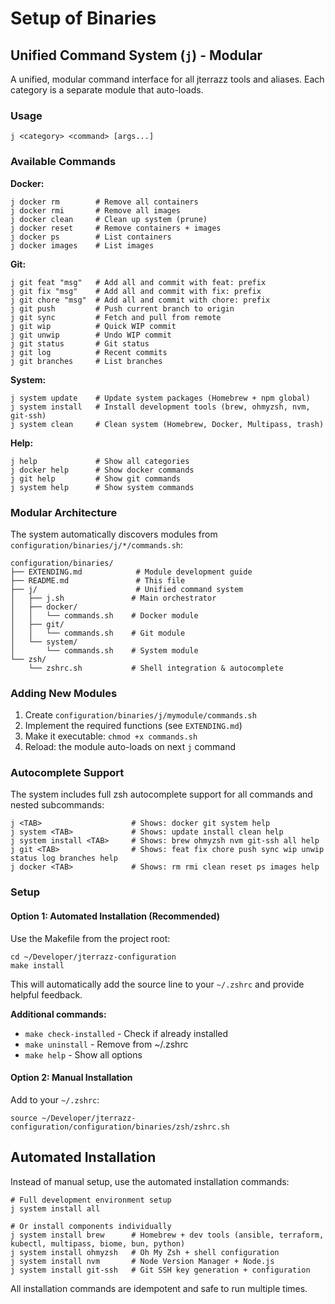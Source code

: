 # Setup of Binaries

## Unified Command System (`j`) - Modular

A unified, modular command interface for all jterrazz tools and aliases. Each category is a separate module that auto-loads.

### Usage

```shell
j <category> <command> [args...]
```

### Available Commands

**Docker:**

```shell
j docker rm        # Remove all containers
j docker rmi       # Remove all images
j docker clean     # Clean up system (prune)
j docker reset     # Remove containers + images
j docker ps        # List containers
j docker images    # List images
```

**Git:**

```shell
j git feat "msg"   # Add all and commit with feat: prefix
j git fix "msg"    # Add all and commit with fix: prefix
j git chore "msg"  # Add all and commit with chore: prefix
j git push         # Push current branch to origin
j git sync         # Fetch and pull from remote
j git wip          # Quick WIP commit
j git unwip        # Undo WIP commit
j git status       # Git status
j git log          # Recent commits
j git branches     # List branches
```

**System:**

```shell
j system update    # Update system packages (Homebrew + npm global)
j system install   # Install development tools (brew, ohmyzsh, nvm, git-ssh)
j system clean     # Clean system (Homebrew, Docker, Multipass, trash)
```

**Help:**

```shell
j help             # Show all categories
j docker help      # Show docker commands
j git help         # Show git commands
j system help      # Show system commands
```

### Modular Architecture

The system automatically discovers modules from `configuration/binaries/j/*/commands.sh`:

```
configuration/binaries/
├── EXTENDING.md            # Module development guide
├── README.md               # This file
├── j/                      # Unified command system
│   ├── j.sh               # Main orchestrator
│   ├── docker/
│   │   └── commands.sh    # Docker module
│   ├── git/
│   │   └── commands.sh    # Git module
│   └── system/
│       └── commands.sh    # System module
└── zsh/
    └── zshrc.sh           # Shell integration & autocomplete
```

### Adding New Modules

1. Create `configuration/binaries/j/mymodule/commands.sh`
2. Implement the required functions (see `EXTENDING.md`)
3. Make it executable: `chmod +x commands.sh`
4. Reload: the module auto-loads on next `j` command

### Autocomplete Support

The system includes full zsh autocomplete support for all commands and nested subcommands:

```shell
j <TAB>                    # Shows: docker git system help
j system <TAB>             # Shows: update install clean help
j system install <TAB>     # Shows: brew ohmyzsh nvm git-ssh all help
j git <TAB>                # Shows: feat fix chore push sync wip unwip status log branches help
j docker <TAB>             # Shows: rm rmi clean reset ps images help
```

### Setup

#### Option 1: Automated Installation (Recommended)

Use the Makefile from the project root:

```shell
cd ~/Developer/jterrazz-configuration
make install
```

This will automatically add the source line to your `~/.zshrc` and provide helpful feedback.

**Additional commands:**

- `make check-installed` - Check if already installed
- `make uninstall` - Remove from ~/.zshrc
- `make help` - Show all options

#### Option 2: Manual Installation

Add to your `~/.zshrc`:

```shell
source ~/Developer/jterrazz-configuration/configuration/binaries/zsh/zshrc.sh
```

## Automated Installation

Instead of manual setup, use the automated installation commands:

```shell
# Full development environment setup
j system install all

# Or install components individually
j system install brew      # Homebrew + dev tools (ansible, terraform, kubectl, multipass, biome, bun, python)
j system install ohmyzsh   # Oh My Zsh + shell configuration
j system install nvm       # Node Version Manager + Node.js
j system install git-ssh   # Git SSH key generation + configuration
```

All installation commands are idempotent and safe to run multiple times.
